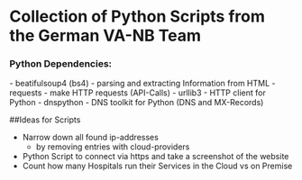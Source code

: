 <h1>Collection of Python Scripts from the German VA-NB Team</h1>

<h3>Python Dependencies:</h3>
- beatifulsoup4 (bs4) - parsing and extracting Information from HTML
- requests - make HTTP requests (API-Calls)
- urllib3 - HTTP client for Python
- dnspython - DNS toolkit for Python (DNS and MX-Records)

##Ideas for Scripts
- Narrow down all found ip-addresses
  - by removing entries with cloud-providers
- Python Script to connect via https and take a screenshot of the website
- Count how many Hospitals run their Services in the Cloud vs on Premise